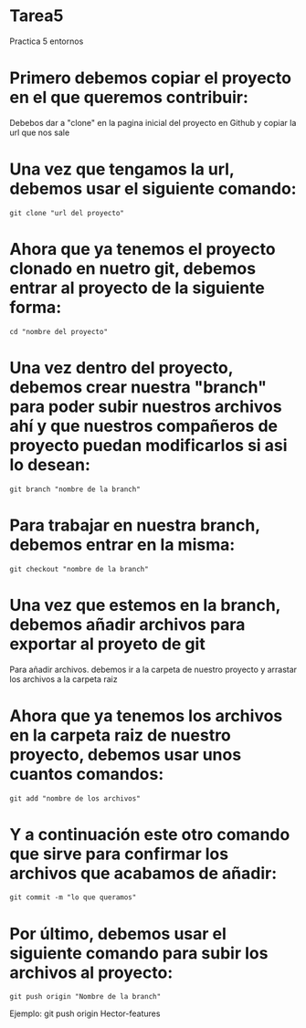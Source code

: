 # Tarea5
Practica 5 entornos



# Primero debemos copiar el proyecto en el que queremos contribuir:
  Debebos dar a "clone" en la pagina inicial del proyecto en Github y copiar la url que nos sale
  
  

# Una vez que tengamos la url, debemos usar el siguiente comando:
    git clone "url del proyecto"
    
    
    
# Ahora que ya tenemos el proyecto clonado en nuetro git, debemos entrar al proyecto de la siguiente forma:
    cd "nombre del proyecto"
    
    
    
# Una vez dentro del proyecto, debemos crear nuestra "branch" para poder subir nuestros archivos ahí y que nuestros compañeros de proyecto puedan modificarlos si asi lo desean:
    git branch "nombre de la branch"
    


# Para trabajar en nuestra branch, debemos entrar en la misma:
    git checkout "nombre de la branch"
    
    
    
# Una vez que estemos en la branch, debemos añadir archivos para exportar al proyeto de git
  Para añadir archivos. debemos ir a la carpeta de nuestro proyecto y arrastar los archivos a la carpeta raiz
  
  
  
# Ahora que ya tenemos los archivos en la carpeta raiz de nuestro proyecto, debemos usar unos cuantos comandos:
    git add "nombre de los archivos"
    
    
#  Y a continuación este otro comando que sirve para confirmar los archivos que acabamos de añadir:
    git commit -m "lo que queramos"
    
    
    
# Por último, debemos usar el siguiente comando para subir los archivos al proyecto:
    git push origin "Nombre de la branch"
   Ejemplo: git push origin Hector-features
    
